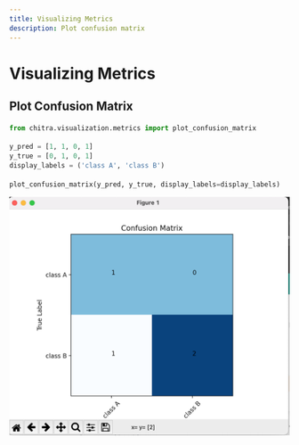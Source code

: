 ```yaml
---
title: Visualizing Metrics
description: Plot confusion matrix
---
```


# Visualizing Metrics

## Plot Confusion Matrix

```python
from chitra.visualization.metrics import plot_confusion_matrix

y_pred = [1, 1, 0, 1]
y_true = [0, 1, 0, 1]
display_labels = ('class A', 'class B')

plot_confusion_matrix(y_pred, y_true, display_labels=display_labels)
```

![Preview](./preview.png)
